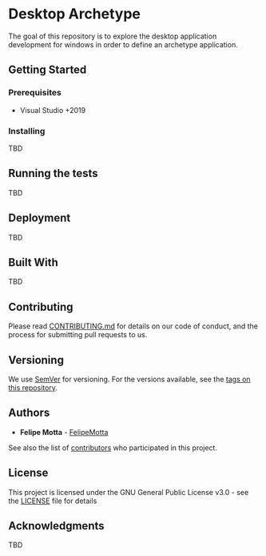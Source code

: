 # Desktop Archetype

The goal of this repository is to explore the desktop application development for windows in order to define an archetype application.

## Getting Started


### Prerequisites

 * Visual Studio +2019

### Installing

TBD

## Running the tests

TBD

## Deployment

TBD

## Built With

TBD

## Contributing

Please read [CONTRIBUTING.md](https://gist.github.com/PurpleBooth/b24679402957c63ec426) for details on our code of conduct, and the process for submitting pull requests to us.

## Versioning

We use [SemVer](http://semver.org/) for versioning. For the versions available, see the [tags on this repository](https://github.com/felipemotta/DesktopArchetype/tags). 

## Authors

* **Felipe Motta** - [FelipeMotta](https://github.com/FelipeMotta)

See also the list of [contributors](https://github.com/your/project/contributors) who participated in this project.

## License

This project is licensed under the GNU General Public License v3.0 - see the [LICENSE](LICENSE) file for details

## Acknowledgments

TBD
